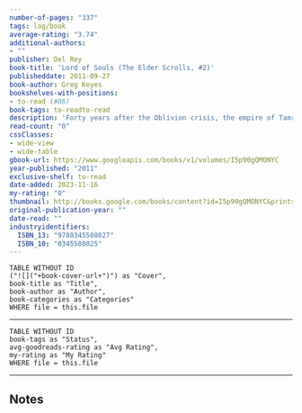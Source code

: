 ```yaml
---
number-of-pages: "337"
tags: log/book
average-rating: "3.74"
additional-authors:
- ""
publisher: Del Rey
book-title: 'Lord of Souls (The Elder Scrolls, #2)'
publisheddate: 2011-09-27
book-author: Greg Keyes
bookshelves-with-positions:
- to-read (#86)
book-tags: to-readto-read
description: 'Forty years after the Oblivion crisis, the empire of Tamriel is threatened by a mysterious floating city, Umbriel, whose shadow spawns a terrifying undead army. Reeling from a devastating discovery, Prince Attrebus continues on his seemingly doomed quest to obtain a magic sword that holds the key to destroying the deadly invaders. Meanwhile, in the Imperial City, the spy Colin finds evidence of betrayal at the heart of the empire???if his own heart doesn???t betray him first. And Anna??g, trapped in Umbriel itself, has become a slave to its dark lord and his insatiable hunger for souls. How can these three unlikely heroes save Tamriel when they cannot even save themselves? Based on the award-winning Elder Scrolls?? series, Lord of Souls is the second of two exhilarating novels that continue the story from The Elder Scrolls IV: Oblivion, named 2006 Game of the Year by numerous outlets, including Spike TV, the Golden Joystick Awards, and the Associated Press.'
read-count: "0"
cssClasses:
- wide-view
- wide-table
gbook-url: https://www.googleapis.com/books/v1/volumes/I5p90gQMONYC
year-published: "2011"
exclusive-shelf: to-read
date-added: 2023-11-16
my-rating: "0"
thumbnail: http://books.google.com/books/content?id=I5p90gQMONYC&printsec=frontcover&img=1&zoom=1&edge=curl&source=gbs_api
original-publication-year: ""
date-read: ""
industryidentifiers:
  ISBN_13: "9780345508027"
  ISBN_10: "0345508025"
---
```


```dataview
TABLE WITHOUT ID
("![]("+book-cover-url+")") as "Cover",
book-title as "Title",
book-author as "Author",
book-categories as "Categories"
WHERE file = this.file
```
---
```dataview
TABLE WITHOUT ID
book-tags as "Status",
avg-goodreads-rating as "Avg Rating",
my-rating as "My Rating"
WHERE file = this.file
```
---
## Notes


